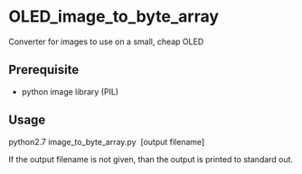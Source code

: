 OLED_image_to_byte_array
========================

Converter for images to use on a small, cheap OLED

## Prerequisite
- python image library (PIL)

## Usage
python2.7 image_to_byte_array.py <image filename> [output filename]

If the output filename is not given, than the output is printed to standard out.
